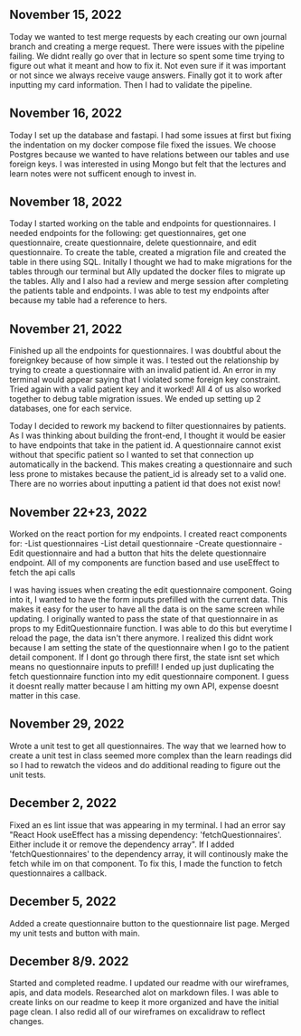 ## November 15, 2022
Today we wanted to test merge requests by each creating our own journal branch and creating a merge request. There were issues with the pipeline failing. We didnt really go over that in lecture so spent some time trying to figure out what it meant and how to fix it. Not even sure if it was important or not since we always receive vauge answers. Finally got it to work after inputting my card information. Then I had to validate the pipeline.

## November 16, 2022
Today I set up the database and fastapi. I had some issues at first but fixing the indentation on my docker compose file fixed the issues.
We choose Postgres because we wanted to have relations between our tables and use foreign keys.
I was interested in using Mongo but felt that the lectures and learn notes were not sufficent enough to invest in.

## November 18, 2022
Today I started working on the table and endpoints for questionnaires.
I needed endpoints for the following: get questionnaires, get one questionnaire, create questionnaire, delete questionnaire, and edit questionnaire.
To create the table, created a migration file and created the table in there using SQL.
Initally I thought we had to make migrations for the tables through our terminal but Ally updated the docker files to migrate up the tables.
Ally and I also had a review and merge session after completing the patients table and endpoints. I was able to test my endpoints after because my table had a reference to hers.

## November 21, 2022
Finished up all the endpoints for questionnaires. I was doubtful about the foreignkey because of how simple it was. I tested out the relationship by trying to create a questionnaire with an invalid patient id. An error in my terminal would appear saying that I violated some foreign key constraint. Tried again with a valid patient key and it worked!
All 4 of us also worked together to debug table migration issues. We ended up setting up 2 databases, one for each service.

Today I decided to rework my backend to filter questionnaires by patients. As I was thinking about building the front-end, I thought it would be easier to have endpoints that take in the patient id. A questionnaire cannot exist without that specific patient so I wanted to set that connection up automatically in the backend. This makes creating a questionnaire and such less prone to mistakes because the patient_id is already set to a valid one. There are no worries about inputting a patient id that does not exist now!

## November 22+23, 2022
Worked on the react portion for my endpoints.
I created react components for:
-List questionnaires
-List detail questionnaire
-Create questionnaire
-Edit questionnaire
and had a button that hits the delete questionnaire endpoint.
All of my components are function based and use useEffect to fetch the api calls

I was having issues when creating the edit questionnaire component. Going into it, I wanted to have the form inputs prefilled with the current data. This makes it easy for the user to have all the data is on the same screen while updating. I originally wanted to pass the state of that questionnaire in as props to my EditQuestionnaire function. I was able to do this but everytime I reload the page, the data isn't there anymore. I realized this didnt work because I am setting the state of the questionnaire when I go to the patient detail component. If I dont go through there first, the state isnt set which means no questionnaire inputs to prefill! I ended up just duplicating the fetch questionnaire function into my edit questionnaire component. I guess it doesnt really matter because I am hitting my own API, expense doesnt matter in this case.

## November 29, 2022
Wrote a unit test to get all questionnaires. The way that we learned how to create a unit test in class seemed more complex than the learn readings did so I had to rewatch the videos and do additional reading to figure out the unit tests.


## December 2, 2022
Fixed an es lint issue that was appearing in my terminal. I had an error say "React Hook useEffect has a missing dependency: 'fetchQuestionnaires'. Either include it or remove the dependency array". If I added 'fetchQuestionnaires' to the dependency array, it will continously make the fetch while im on that component. To fix this, I made the function to fetch questionnaires a callback.

## December 5, 2022
Added a create questionnaire button to the questionnaire list page.
Merged my unit tests and button with main.

## December 8/9. 2022
Started and completed readme. I updated our readme with our wireframes, apis, and data models. Researched alot on markdown files. I was able to create links on our readme to keep it more organized and have the initial page clean.
I also redid all of our wireframes on excalidraw to reflect changes.

